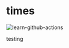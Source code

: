 # times
![learn-github-actions](https://github.com/snirad/times/workflows/learn-github-actions/badge.svg)


testing